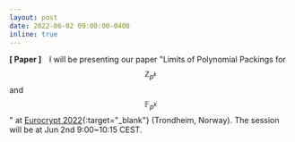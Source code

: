 ```yaml
---
layout: post
date: 2022-06-02 09:00:00-0400
inline: true
---
```


**[ Paper ]** I will be presenting our paper "Limits of Polynomial Packings for $$\mathbb{Z}_{p^k}$$ and $$\mathbb{F}_{p^k}$$" at [Eurocrypt 2022](https://eurocrypt.iacr.org/2022/){:target="\_blank"} (Trondheim, Norway). The session will be at Jun 2nd 9:00~10:15 CEST.